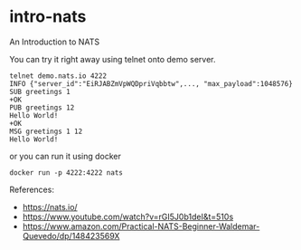 # intro-nats
An Introduction to NATS

You can try it right away using telnet onto demo server.

```
telnet demo.nats.io 4222
INFO {"server_id":"EiRJABZmVpWQDpriVqbbtw",..., "max_payload":1048576}
SUB greetings 1
+OK
PUB greetings 12
Hello World!
+OK
MSG greetings 1 12
Hello World!
```

or you can run it using docker

```
docker run -p 4222:4222 nats
```

References:
- https://nats.io/
- https://www.youtube.com/watch?v=rGI5J0b1deI&t=510s
- https://www.amazon.com/Practical-NATS-Beginner-Waldemar-Quevedo/dp/148423569X
